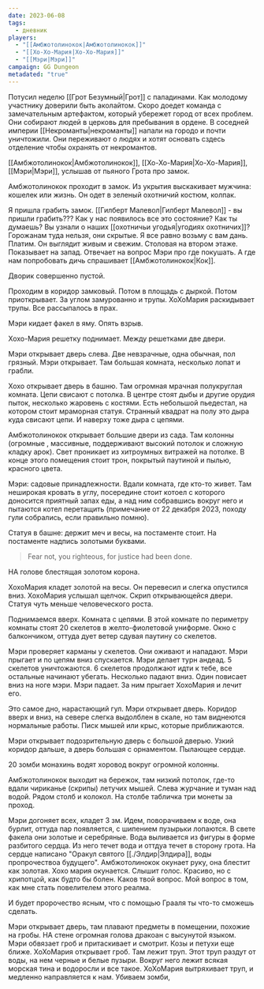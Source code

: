 ```yaml
---
date: 2023-06-08
tags:
  - дневник
players:
  - "[[Амбжотолинокок|Амбжотолинокок]]"
  - "[[Хо-Хо-Мария|Хо-Хо-Мария]]"
  - "[[Мэри|Мэри]]"
campaign: GG Dungeon
metadated: "true"
---
```


Потусил неделю [[Грот Безумный|Грот]] с паладинами. Как молодому участнику доверили быть аколайтом. Скоро доедет команда с замечательным артефактом, который убережет город от всех проблем. Они собирают людей в церковь для пребывания в ордене. В соседней империи [[Некроманты|некроманты]] напали на городо и почти уничтожили. Они переживают о людях и хотят основать сздесь отделение чтобы охранять от некромантов.

[[Амбжотолинокок|Амбжотолинокок]], [[Хо-Хо-Мария|Хо-Хо-Мария]], [[Мэри|Мэри]], услышав от пьяного Грота про замок.

Амбжотолинокок проходит в замок. Из укрытия выскакивает мужчина: кошелек или жизнь. Он одет в зеленый охотничий костюм, колпак.

Я пришла грабить замок. [[Гилберт Малевол|Гилберт Малевол]] - вы пришли грабить??? Как у нас появилось все это состояние? Как ты думаешь? Вы узнали о наших [[охотничьи угодья|угодиях охотничих]]? Горожанам туда нельзя, они скрытые. Я все равно возьму с вам дань. Платим. Он выглядит живым и свежим. Столовая на втором этаже. Показывает на запад. Отвечает на вопрос Мэри про где покушать. А где нам попробовать дичь спрашивает [[Амбжотолинокок|Кок]]. 

Дворик совершенно пустой.

Проходим в коридор замковый. Потом в площадь с дыркой. Потом приоткрывает. За углом замурованно и трупы. ХоХоМария раскидывает трупы. Все рассыпалось в прах.

Мэри кидает факел в яму. Опять взрыв.

Хохо-Мария решетку поднимает. Между решетками две двери.

Мэри открывает дверь слева. Две невзрачные, одна обычная, пол грязный. Мэри открывает. Там большая комната, несколько лопат и грабли.

Хохо открывает дверь в башню. Там огромная мрачная полукруглая комната. Цепи свисают с потолка. В центре стоят дыбы и другие орудия пыток, несколько жаровень с костями. Есть небольшой пьедестал, на котором стоит мраморная статуя. Странный квадрат на полу это дыра куда свисают цепи. И наверху тоже дыра с цепями.

Амбжотолинокок открывает большие двери из сада. Там колонны (огромные , массивные, поддерживают высокий потолок и сложную кладку арок). Свет проникает из хитроумных витражей на потолке. В конце этого помещения стоит трон, покрытый паутиной и пылью, красного цвета.

Мэри: садовые принадлежности. Вдали комната, где кто-то живет. Там неширокая кровать в углу, посередине стоит котоел с которого доносится приятный запах еды, а над ним собравшись вокруг него и пытаются котел перетащить (примечание от 22 декабря 2023, походу гули собрались, если правильно помню).

Статуя в башне: держит меч и весы, на постаменте стоит. На постаменте надпись золотыми буквами.

> Fear not, you righteous, for justice had been done. 

НА голове блестящая золотом корона.

ХохоМария кладет золотой на весы. Он перевесил и слегка опустился вниз. ХохоМария услышал щелчок. Скрип открывающейся двери. Статуя чуть меньше человеческого роста.

Поднимаемся вверх. Комната с цепями. В этой комнате по периметру комнаты стоят 20 скелетов в желто-фиолетовой униформе. Окно с балкончиком, оттуда дует ветер сдувая паутину со скелетов.

Мэри проверяет карманы у скелетов. Они оживают и нападают. Мэри прыгает и по цепям вниз спускается. Мэри делает турн андеад. 5 скелетов уничтожаются. 6 скелетов продолжают идти к тебе, все остальные начинают убегать. Несколько падают вниз. Один повисает вниз на ноге мэри. Мэри падает. За ним прыгает ХохоМария и лечит его.

Это самое дно, нарастающий гул. Мэри открывает дверь. Коридор вверх и вниз, на севере слегка выдолблен в скале, но там виднеются нормальные работы. Писк мышей или крыс, которые приближаются.

Мэри открывает подозрительную дверь с большой дверью. Узкий коридор дальше, а дверь большая с орнаментом. Пылающее сердце.

20 зомби монахинь водят хоровод вокруг огромной колонны. 

Амбжотолинокок выходит на бережок, там низкий потолок, где-то вдали чириканье (скрипы) летучих мышей. Слева журчание и туман над водой. Рядом столб и колокол. На столбе табличка три монеты за проход.

Мэри догоняет всех, кладет 3 зм. Идем, поворачиваем к воде, она бурлит, оттуда пар появляется, с шипением пузырьки лопаются. В свете факела они золотые и серебряные. Вода выливается из фигуры в форме разбитого сердца. Из него течет вода и оттдуа течет в сторону грота. На сердце написано "Оракул святого [[./Элдир|Элдира]], воды пропрочествоа будущего". Амбжотолинокок окунает руку, она блестит как золотая. Хохо мария окунается. Слышит голос. Красиво, но с хрипотцой, как будто бы болен. Каков твой вопрос. Мой вопрос в том, как мне стать повелителем этого реалма.

И будет пророчество ясным, что с помощью Грааля ты что-то сможешь сделать.

Мэри открывает дверь, там плавают предметы в помещении, похожие на гробы. НА стене огромная голова дракоан с высунутой языком. Мэри обвязает гроб и притаскивает и смотрит. Козы и петухи еще ближе. ХоХоМария открывает гроб. Там лежит труп. Этот труп раздут от воды, на нем черные и белые пузыри. Вокруг него лежит всякая морская тина и водоросли и все такое. ХоХоМария вытряхивает труп, и медленно направляется к нам. Убиваем зомби,